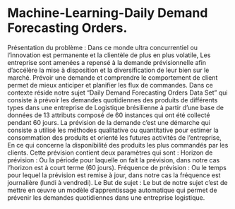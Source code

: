 # Machine-Learning-Daily Demand Forecasting Orders.

Présentation du problème :
Dans ce monde ultra concurrentiel ou l’innovation est permanente et la clientèle de plus en plus volatile, Les entreprise sont amenées a repensé à la demande prévisionnelle afin d’accélère la mise à disposition et la diversification de leur bien sur le marché. 
Prévoir une demande et comprendre le comportement de client permet de mieux anticiper et planifier les flux de commandes.
Dans ce contexte réside notre sujet “Daily Demand Forecasting Orders Data Set” qui consiste à prévoir les demandes quotidiennes des produits de différents types dans une entreprise de Logistique brésilienne à partir d’une base de données de 13 attributs composé de 60 instances qui ont été collecté pendant 60 jours.
La prévision de la demande c’est une démarche qui consiste a utilisé les méthodes qualitative ou quantitative pour estimer la consommation des produits et orienté les futures activités de l’entreprise, En ce qui concerne la disponibilité des produits les plus commandés par les clients. Cette prévision contient deux paramètres qui sont :
Horizon de prévision : Ou la période pour laquelle on fait la prévision, dans notre cas l’horizon est à court terme (60 jours).
Fréquence de prévision : Ou le temps pour lequel la prévision est remise à jour, dans notre cas la fréquence est journalière (lundi à vendredi).
Le But de sujet : 
Le but de notre sujet c’est de mettre en œuvre un modèle d’apprentissage automatique qui permet de prévenir les demandes quotidiennes dans une entreprise logistique. 
